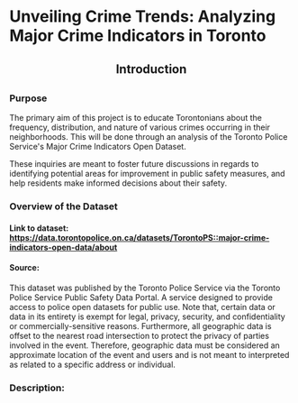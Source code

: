 # Unveiling Crime Trends: Analyzing Major Crime Indicators in Toronto

<div align="center"> <h2>Introduction<h2> </div>

### Purpose
The primary aim of this project is to educate Torontonians about the frequency, distribution, and nature of various crimes occurring in their neighborhoods. This will be done through an analysis of the Toronto Police Service's Major Crime Indicators Open Dataset.

These inquiries are meant to foster future discussions in regards to identifying potential areas for improvement in public safety measures, and help residents make informed decisions about their safety.

### Overview of the Dataset
#### Link to dataset: https://data.torontopolice.on.ca/datasets/TorontoPS::major-crime-indicators-open-data/about

#### Source: 
This dataset was published by the Toronto Police Service via the Toronto Police Service Public Safety Data Portal. A service designed to provide access to police open datasets for public use. Note that, certain data or data in its entirety is exempt for legal, privacy, security, and confidentiality or commercially-sensitive reasons. Furthermore, all geographic data is offset to the nearest road intersection to protect the privacy of parties involved in the event. Therefore, geographic data must be considered an approximate location of the event and users and is not meant to interpreted as related to a specific address or individual.

### Description:





